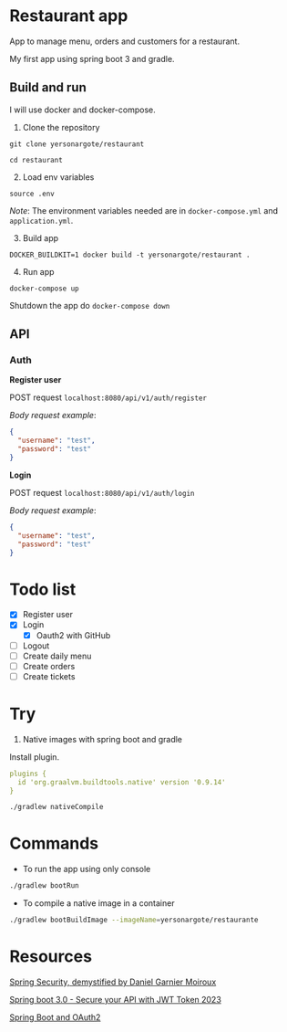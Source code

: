# Restaurant app

App to manage menu, orders and customers for a restaurant.

My first app using spring boot 3 and gradle.

## Build and run

I will use docker and docker-compose.

1. Clone the repository

```git clone yersonargote/restaurant```

```cd restaurant```

2. Load env variables

```source .env```

*Note*: The environment variables needed are in `docker-compose.yml` and `application.yml`.

3. Build app

```DOCKER_BUILDKIT=1 docker build -t yersonargote/restaurant .``` 

4. Run app

```docker-compose up```

Shutdown the app do ```docker-compose down```

## API

### Auth

**Register user**

POST request ```localhost:8080/api/v1/auth/register```

*Body request example*:

```json
{
  "username": "test",
  "password": "test"
}
```

**Login**

POST request ```localhost:8080/api/v1/auth/login```

*Body request example*:

```json
{
  "username": "test",
  "password": "test"
}
```

# Todo list

- [x] Register user
- [x] Login
    - [x] Oauth2 with GitHub
- [ ] Logout
- [ ] Create daily menu
- [ ] Create orders
- [ ] Create tickets

# Try

1. Native images with spring boot and gradle

Install plugin.

```yaml
plugins {
  id 'org.graalvm.buildtools.native' version '0.9.14'
}
```

```bash
./gradlew nativeCompile
```

# Commands

- To run the app using only console

```bash
./gradlew bootRun
```

- To compile a native image in a container

```bash
./gradlew bootBuildImage --imageName=yersonargote/restaurante
```

# Resources

[Spring Security, demystified by Daniel Garnier Moiroux](https://youtu.be/iJ2muJniikY)

[Spring boot 3.0 - Secure your API with JWT Token 2023](https://youtu.be/BVdQ3iuovg0)

[Spring Boot and OAuth2](https://spring.io/guides/tutorials/spring-boot-oauth2/)